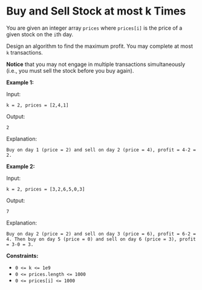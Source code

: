 Buy and Sell Stock at most k Times
===



You are given an integer array `prices` where `prices[i]` is the price of a given stock on the `i`th day.

Design an algorithm to find the maximum profit. You may complete at most `k` transactions.

**Notice** that you may not engage in multiple transactions simultaneously (i.e., you must sell the stock before you buy again).

 

**Example 1:**

Input: 
```
k = 2, prices = [2,4,1]
```
Output:
```
2
```
Explanation: 
```
Buy on day 1 (price = 2) and sell on day 2 (price = 4), profit = 4-2 = 2.
```



**Example 2:**

Input: 
```
k = 2, prices = [3,2,6,5,0,3]
```
Output: 
```
7
```
Explanation: 
```
Buy on day 2 (price = 2) and sell on day 3 (price = 6), profit = 6-2 = 4. Then buy on day 5 (price = 0) and sell on day 6 (price = 3), profit = 3-0 = 3.
```



**Constraints:**

- `0 <= k <= 1e9`
- `0 <= prices.length <= 1000`
- `0 <= prices[i] <= 1000`
